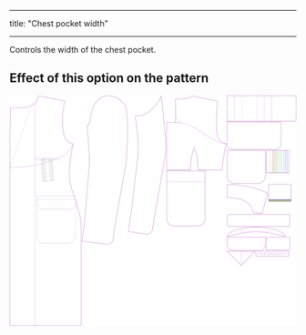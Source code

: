 - - -
title: "Chest pocket width"
- - -

Controls the width of the chest pocket.

## Effect of this option on the pattern

![This image shows the effect of this option by superimposing several variants that have a different value for this option](carlton_chestpocketwidth_sample.svg "Effect of this option on the pattern")

